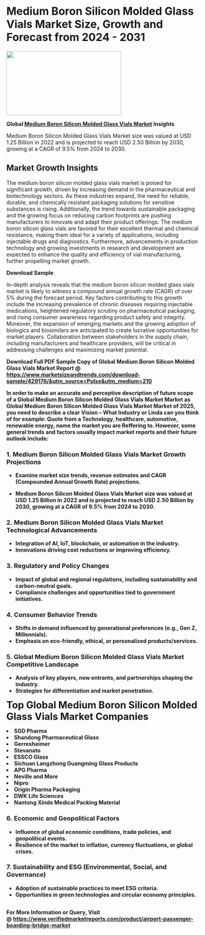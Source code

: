 <H1>Medium Boron Silicon Molded Glass Vials Market Size, Growth and Forecast from 2024 - 2031</H1><img class="aligncenter size-medium wp-image-584254" src="https://thirdeyenews.in/wp-content/uploads/2024/09/Global-Market-Research-300x168.jpeg" alt="" width="300" height="168" /><p><strong>Global&nbsp;<a href="https://www.marketsizeandtrends.com/download-sample/429176/&amp;utm_source=Pulse&amp;utm_medium=210">Medium Boron Silicon Molded Glass Vials Market</a> Insights</strong></p><p>Medium Boron Silicon Molded Glass Vials Market size was valued at USD 1.25 Billion in 2022 and is projected to reach USD 2.50 Billion by 2030, growing at a CAGR of 9.5% from 2024 to 2030.</p><p><h2>Market Growth Insights</h2> <p>The medium boron silicon molded glass vials market is poised for significant growth, driven by increasing demand in the pharmaceutical and biotechnology sectors. As these industries expand, the need for reliable, durable, and chemically resistant packaging solutions for sensitive substances is rising. Additionally, the trend towards sustainable packaging and the growing focus on reducing carbon footprints are pushing manufacturers to innovate and adapt their product offerings. The medium boron silicon glass vials are favored for their excellent thermal and chemical resistance, making them ideal for a variety of applications, including injectable drugs and diagnostics. Furthermore, advancements in production technology and growing investments in research and development are expected to enhance the quality and efficiency of vial manufacturing, further propelling market growth.</p> <p><strong>Download Sample</strong></p> <p>In-depth analysis reveals that the medium boron silicon molded glass vials market is likely to witness a compound annual growth rate (CAGR) of over 5% during the forecast period. Key factors contributing to this growth include the increasing prevalence of chronic diseases requiring injectable medications, heightened regulatory scrutiny on pharmaceutical packaging, and rising consumer awareness regarding product safety and integrity. Moreover, the expansion of emerging markets and the growing adoption of biologics and biosimilars are anticipated to create lucrative opportunities for market players. Collaboration between stakeholders in the supply chain, including manufacturers and healthcare providers, will be critical in addressing challenges and maximizing market potential.</p> <p><strong></p><p><span class=""><strong>Download Full PDF Sample Copy of Global Medium Boron Silicon Molded Glass Vials Market Report</strong> @ <a href="https://www.marketsizeandtrends.com/download-sample/429176/&amp;utm_source=Pulse&amp;utm_medium=210" target="_blank">https://www.marketsizeandtrends.com/download-sample/429176/&amp;utm_source=Pulse&amp;utm_medium=210</a></span></p><p>In order to make an accurate and perceptive description of future scope of a Global&nbsp;Medium Boron Silicon Molded Glass Vials Market Market as Global&nbsp;Medium Boron Silicon Molded Glass Vials Market Market of 2025, you need to describe a clear Vision &ndash; What Industry or Linda can you think of for example: Quote from a Technology, healthcare, automotive, renewable energy, name the market you are Reffering to. However, some general trends and factors usually impact market reports and their future outlook include:</p><h3>1.&nbsp;<strong>Medium Boron Silicon Molded Glass Vials Market Growth Projections</strong></h3><ul><li>Examine market size trends, revenue estimates and CAGR (Compounded Annual Growth Rate) projections.</li><li><p>Medium Boron Silicon Molded Glass Vials Market size was valued at USD 1.25 Billion in 2022 and is projected to reach USD 2.50 Billion by 2030, growing at a CAGR of 9.5% from 2024 to 2030.</p></li></ul><h3>2.&nbsp;<strong>Medium Boron Silicon Molded Glass Vials Market Technological Advancements</strong></h3><ul><li>Integration of AI, IoT, blockchain, or automation in the industry.</li><li>Innovations driving cost reductions or improving efficiency.</li></ul><h3>3.&nbsp;<strong>Regulatory and Policy Changes</strong></h3><ul><li>Impact of global and regional regulations, including sustainability and carbon-neutral goals.</li><li>Compliance challenges and opportunities tied to government initiatives.</li></ul><h3>4.&nbsp;<strong>Consumer Behavior Trends</strong></h3><ul><li>Shifts in demand influenced by generational preferences (e.g., Gen Z, Millennials).</li><li>Emphasis on eco-friendly, ethical, or personalized products/services.</li></ul><h3>5.&nbsp;<strong>Global Medium Boron Silicon Molded Glass Vials Market Competitive Landscape</strong></h3><ul><li>Analysis of key players, new entrants, and partnerships shaping the industry.</li><li>Strategies for differentiation and market penetration.</li></ul><p data-pm-slice="1 1 []"><span style="color: inherit; font-family: inherit; font-size: 25px;">Top Global Medium Boron Silicon Molded Glass Vials Market Companies</span></p><div class="" data-test-id=""><p><li>SGD Pharma</li><li> Shandong Pharmaceutical Glass</li><li> Gerresheimer</li><li> Stevanato</li><li> ESSCO Glass</li><li> Sichuan Langzhong Guangming Glass Products</li><li> APG Pharma</li><li> Neville and More</li><li> Nipro</li><li> Origin Pharma Packaging</li><li> DWK Life Sciences</li><li> Nantong Xinde Medical Packing Material</li></p></div><h3>6.&nbsp;<strong>Economic and Geopolitical Factors</strong></h3><ul><li>Influence of global economic conditions, trade policies, and geopolitical events.</li><li>Resilience of the market to inflation, currency fluctuations, or global crises.</li></ul><h3>7.&nbsp;<strong>Sustainability and ESG (Environmental, Social, and Governance)</strong></h3><ul><li>Adoption of sustainable practices to meet ESG criteria.</li><li>Opportunities in green technologies and circular economy principles.</li></ul><h2><strong style="font-size: 14px;">For More Information or Query, Visit @&nbsp;</strong><a style="background-color: #ffffff; font-size: 14px;" href="https://www.marketsizeandtrends.com/report/medium-boron-silicon-molded-glass-vials-market/" target="_blank">https://www.verifiedmarketreports.com/product/airport-passenger-boarding-bridge-market</a></h2>
